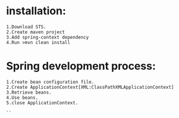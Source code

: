 # installation:
  ```
  1.Download STS.
  2.Create maven project
  3.Add spring-context dependency
  4.Run >mvn clean install
  
  ```

# Spring development process:
 ```
 1.Create bean configuration file.
 2.Create ApplicationContext[XML:ClassPathXMLApplicationContext]
 3.Retrieve beans.
 4.Use beans.
 5.close ApplicationContext.
 
 ``


